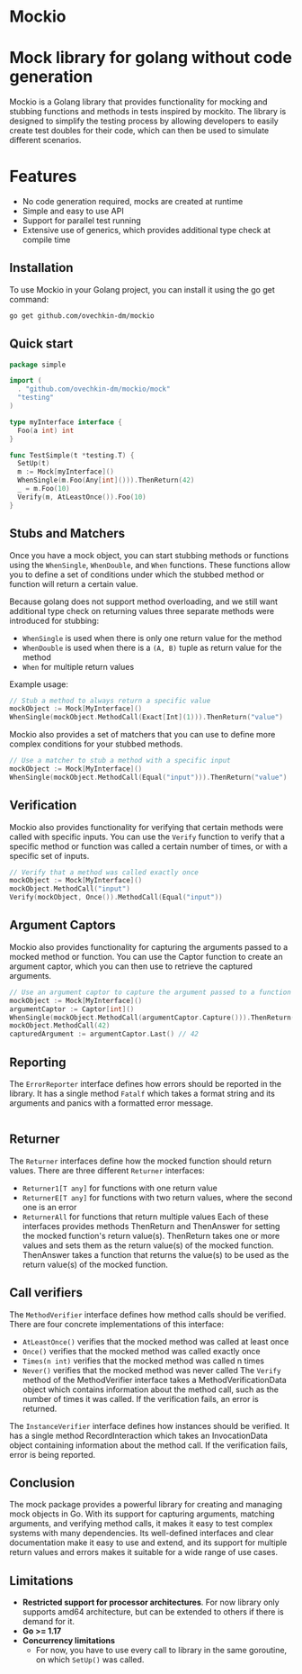 # Mockio 
# Mock library for golang without code generation
Mockio is a Golang library that provides functionality for mocking and stubbing functions and methods in tests inspired by mockito. The library is designed to simplify the testing process by allowing developers to easily create test doubles for their code, which can then be used to simulate different scenarios.

# Features
* No code generation required, mocks are created at runtime
* Simple and easy to use API
* Support for parallel test running
* Extensive use of generics, which provides additional type check at compile time

## Installation

To use Mockio in your Golang project, you can install it using the go get command:

```bash
go get github.com/ovechkin-dm/mockio
```

## Quick start
```go
package simple

import (
  . "github.com/ovechkin-dm/mockio/mock"
  "testing"
)

type myInterface interface {
  Foo(a int) int
}

func TestSimple(t *testing.T) {
  SetUp(t)
  m := Mock[myInterface]()
  WhenSingle(m.Foo(Any[int]())).ThenReturn(42)
  _ = m.Foo(10)
  Verify(m, AtLeastOnce()).Foo(10)
}


```

## Stubs and Matchers
Once you have a mock object, you can start stubbing methods or functions using the `WhenSingle`, `WhenDouble`, and `When` functions. These functions allow you to define a set of conditions under which the stubbed method or function will return a certain value.

Because golang does not support method overloading, and we still want additional type check on returning values three separate methods were introduced for stubbing:
* `WhenSingle` is used when there is only one return value for the method
* `WhenDouble` is used when there is a `(A, B)` tuple as return value for the method
* `When` for multiple return values

Example usage: 
```go
// Stub a method to always return a specific value
mockObject := Mock[MyInterface]()
WhenSingle(mockObject.MethodCall(Exact[Int](1))).ThenReturn("value")
```

Mockio also provides a set of matchers that you can use to define more complex conditions for your stubbed methods.
```go
// Use a matcher to stub a method with a specific input
mockObject := Mock[MyInterface]()
WhenSingle(mockObject.MethodCall(Equal("input"))).ThenReturn("value")
```

## Verification
Mockio also provides functionality for verifying that certain methods were called with specific inputs. You can use the `Verify` function to verify that a specific method or function was called a certain number of times, or with a specific set of inputs.
```go
// Verify that a method was called exactly once
mockObject := Mock[MyInterface]()
mockObject.MethodCall("input")
Verify(mockObject, Once()).MethodCall(Equal("input"))
```

## Argument Captors
Mockio also provides functionality for capturing the arguments passed to a mocked method or function. You can use the Captor function to create an argument captor, which you can then use to retrieve the captured arguments.
```go
// Use an argument captor to capture the argument passed to a function
mockObject := Mock[MyInterface]()
argumentCaptor := Captor[int]()
WhenSingle(mockObject.MethodCall(argumentCaptor.Capture())).ThenReturn("value")
mockObject.MethodCall(42)
capturedArgument := argumentCaptor.Last() // 42
```

## Reporting
The `ErrorReporter` interface defines how errors should be reported in the library. It has a single method `Fatalf` which takes a format string and its arguments and panics with a formatted error message.
```go

```

## Returner
The `Returner` interfaces define how the mocked function should return values. There are three different `Returner` interfaces:

- `Returner1[T any]` for functions with one return value
- `ReturnerE[T any]` for functions with two return values, where the second one is an error
- `ReturnerAll` for functions that return multiple values
Each of these interfaces provides methods ThenReturn and ThenAnswer for setting the mocked function's return value(s). ThenReturn takes one or more values and sets them as the return value(s) of the mocked function. ThenAnswer takes a function that returns the value(s) to be used as the return value(s) of the mocked function.

## Call verifiers

The `MethodVerifier` interface defines how method calls should be verified. There are four concrete implementations of this interface:

* `AtLeastOnce()` verifies that the mocked method was called at least once
* `Once()` verifies that the mocked method was called exactly once
* `Times(n int)` verifies that the mocked method was called n times
* `Never()` verifies that the mocked method was never called
The `Verify` method of the MethodVerifier interface takes a MethodVerificationData object which contains information about the method call, such as the number of times it was called. If the verification fails, an error is returned.

The `InstanceVerifier` interface defines how instances should be verified. It has a single method RecordInteraction which takes an InvocationData object containing information about the method call. If the verification fails, error is being reported.

## Conclusion
The mock package provides a powerful library for creating and managing mock objects in Go. With its support for capturing arguments, matching arguments, and verifying method calls, it makes it easy to test complex systems with many dependencies. Its well-defined interfaces and clear documentation make it easy to use and extend, and its support for multiple return values and errors makes it suitable for a wide range of use cases.


## Limitations
* **Restricted support for processor architectures**. For now library only supports amd64 architecture, but can be extended to others if there is demand for it. 
* **Go >= 1.17**
* **Concurrency limitations**
  * For now, you have to use every call to library in the same goroutine, on which  `SetUp()` was called.
